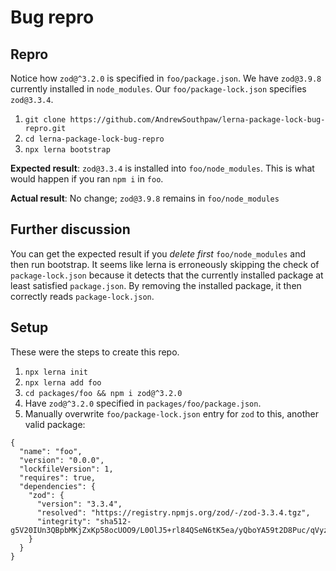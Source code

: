 # Bug repro

## Repro

Notice how `zod@^3.2.0` is specified in `foo/package.json`. We have `zod@3.9.8` currently installed in `node_modules`. Our `foo/package-lock.json` specifies `zod@3.3.4`.

1. `git clone https://github.com/AndrewSouthpaw/lerna-package-lock-bug-repro.git`
1. `cd lerna-package-lock-bug-repro`
1. `npx lerna bootstrap`

**Expected result**: `zod@3.3.4` is installed into `foo/node_modules`. This is what would happen if you ran `npm i` in `foo`.

**Actual result**: No change; `zod@3.9.8` remains in `foo/node_modules`

## Further discussion

You can get the expected result if you *delete first* `foo/node_modules` and then run bootstrap. It seems like lerna is erroneously skipping the check of `package-lock.json` because it detects that the currently installed package at least satisfied `package.json`. By removing the installed package, it then correctly reads `package-lock.json`.

## Setup

These were the steps to create this repo.

1. `npx lerna init`
1. `npx lerna add foo`
1. `cd packages/foo && npm i zod@^3.2.0`
1. Have `zod@^3.2.0` specified in `packages/foo/package.json`.
1. Manually overwrite `foo/package-lock.json` entry for `zod` to this, another valid package:

```
{
  "name": "foo",
  "version": "0.0.0",
  "lockfileVersion": 1,
  "requires": true,
  "dependencies": {
    "zod": {
      "version": "3.3.4",
      "resolved": "https://registry.npmjs.org/zod/-/zod-3.3.4.tgz",
      "integrity": "sha512-g5V20IUn3QBpbMKjZxKp58ocUOO9/L0OlJ5+rl84QSeN6tK5ea/yQboYA59t2D8Puc/qVyz4YflhCgqR2uMtaA=="
    }
  }
}
```
